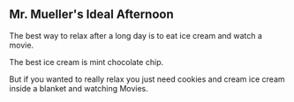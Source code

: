 ## Mr. Mueller's Ideal Afternoon

The best way to relax after a long day is to eat ice cream and watch a movie.

The best ice cream is mint chocolate chip.

But if you wanted to really relax you just need cookies and cream ice cream inside a blanket and watching Movies.  
